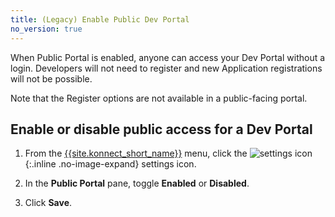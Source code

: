 ```yaml
---
title: (Legacy) Enable Public Dev Portal
no_version: true
---
```

<!-- vale off -->
When Public Portal is enabled, anyone can access your Dev Portal without a
login. Developers will not need to register and new Application registrations will not be possible.

Note that the Register options are not available in a public-facing portal.

## Enable or disable public access for a Dev Portal

1. From the [{{site.konnect_short_name}}](https://konnect.konghq.com/) menu, click the
![settings icon](/assets/images/icons/konnect/konnect-settings.svg){:.inline .no-image-expand}
settings icon.

2. In the **Public Portal** pane, toggle **Enabled** or **Disabled**.

3. Click **Save**.
